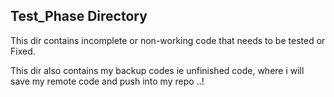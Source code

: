 ## Test_Phase Directory

This dir contains incomplete or non-working code that needs to be tested or Fixed.

This dir also contains my backup codes ie unfinished code, where i will save my remote code and push into my repo ..!



